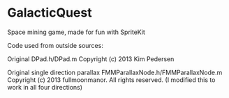 GalacticQuest
=============


Space mining game, 
made for fun with SpriteKit







Code used from outside sources:

Original DPad.h/DPad.m Copyright (c) 2013 Kim Pedersen

Original single direction parallax FMMParallaxNode.h/FMMParallaxNode.m  Copyright (c) 2013 fullmoonmanor. All rights reserved.
(I modified this to work in all four directions)


